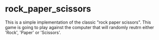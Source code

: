 # rock_paper_scissors

This is a simple implementation of the classic "rock paper scissors". This game is going to play against the computer that will randomly reutrn either 'Rock', 'Paper' or 'Scissors'.
